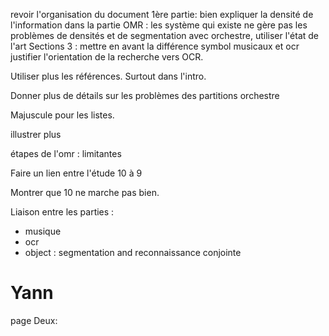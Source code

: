
revoir l'organisation du document
1ère partie: bien expliquer la densité de l'information
dans la partie OMR : les système qui existe ne gère pas les problèmes de densités et de segmentation avec orchestre, utiliser l'état de l'art
Sections 3 : mettre en avant la différence symbol musicaux et ocr
justifier l'orientation de la recherche vers OCR.

Utiliser plus les références.
Surtout dans l'intro.

Donner plus de détails sur les problèmes des partitions orchestre

Majuscule pour les listes.

illustrer plus

étapes de l'omr : limitantes

Faire un lien entre l'étude 10 à 9

Montrer que 10 ne marche pas bien.

Liaison entre les parties :

* musique
* ocr
* object : segmentation and reconnaissance conjointe

# Yann

page Deux:


